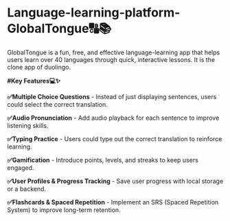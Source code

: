 # Language-learning-platform-GlobalTongue🔠📚


GlobalTongue is a fun, free, and effective language-learning app that helps users learn over 40 languages through quick, interactive lessons.
It is the clone app of duolingo.

**#Key Features💻✨**

**✅Multiple Choice Questions** - Instead of just displaying sentences, users could select the correct translation.

**✅Audio Pronunciation** - Add audio playback for each sentence to improve listening skills.

**✅Typing Practice** - Users could type out the correct translation to reinforce learning.

**✅Gamification** - Introduce points, levels, and streaks to keep users engaged.

**✅User Profiles & Progress Tracking** - Save user progress with local storage or a backend.

**✅Flashcards & Spaced Repetition** - Implement an SRS (Spaced Repetition System) to improve long-term retention.
